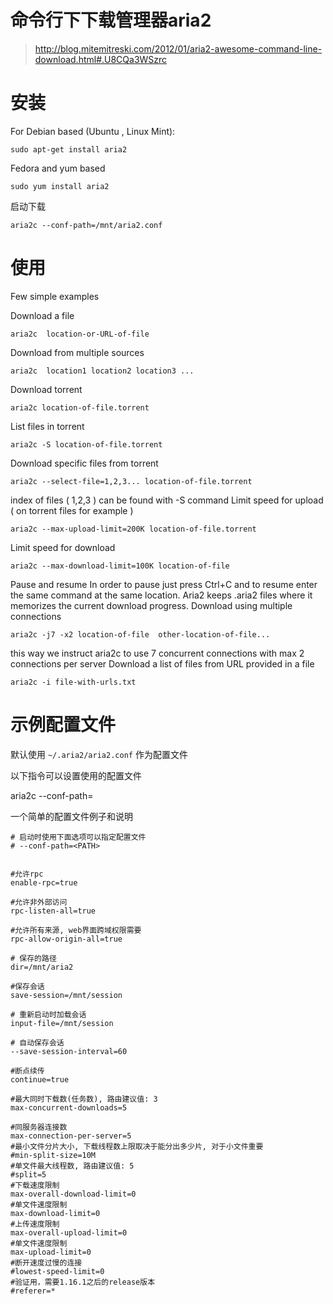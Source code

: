 # 命令行下下载管理器aria2

> http://blog.mitemitreski.com/2012/01/aria2-awesome-command-line-download.html#.U8CQa3WSzrc

# 安装

For Debian based (Ubuntu , Linux Mint):

    sudo apt-get install aria2 

Fedora and yum based

    sudo yum install aria2


启动下载

    aria2c --conf-path=/mnt/aria2.conf

# 使用

Few simple examples 

Download a file

    aria2c  location-or-URL-of-file

Download from multiple sources

    aria2c  location1 location2 location3 ... 

Download torrent

    aria2c location-of-file.torrent 

List files in torrent

    aria2c -S location-of-file.torrent 

Download specific files from torrent

    aria2c --select-file=1,2,3... location-of-file.torrent

index of files ( 1,2,3 ) can be  found with -S command
Limit speed for upload ( on torrent files for example )

    aria2c --max-upload-limit=200K location-of-file.torrent 

 
Limit speed for download

    aria2c --max-download-limit=100K location-of-file

 
Pause and resume
In order to pause just press Ctrl+C and to resume enter the same command at the same location. Aria2 keeps .aria2 files where it memorizes the current download progress. 
Download using multiple connections

    aria2c -j7 -x2 location-of-file  other-location-of-file...


this way we instruct aria2c to use 7 concurrent connections with max 2 connections per server
Download  a list of files from URL provided in a file

    aria2c -i file-with-urls.txt 

# 示例配置文件

默认使用 `~/.aria2/aria2.conf` 作为配置文件

以下指令可以设置使用的配置文件

   aria2c --conf-path=<PATH>

一个简单的配置文件例子和说明

```text
# 启动时使用下面选项可以指定配置文件  
# --conf-path=<PATH>


#允许rpc
enable-rpc=true

#允许非外部访问
rpc-listen-all=true

#允许所有来源, web界面跨域权限需要
rpc-allow-origin-all=true

# 保存的路径
dir=/mnt/aria2

#保存会话
save-session=/mnt/session 

# 重新启动时加载会话
input-file=/mnt/session

# 自动保存会话
--save-session-interval=60

#断点续传
continue=true

#最大同时下载数(任务数), 路由建议值: 3
max-concurrent-downloads=5

#同服务器连接数
max-connection-per-server=5
#最小文件分片大小, 下载线程数上限取决于能分出多少片, 对于小文件重要
#min-split-size=10M
#单文件最大线程数, 路由建议值: 5
#split=5
#下载速度限制
max-overall-download-limit=0
#单文件速度限制
max-download-limit=0
#上传速度限制
max-overall-upload-limit=0
#单文件速度限制
max-upload-limit=0
#断开速度过慢的连接
#lowest-speed-limit=0
#验证用，需要1.16.1之后的release版本
#referer=*
```